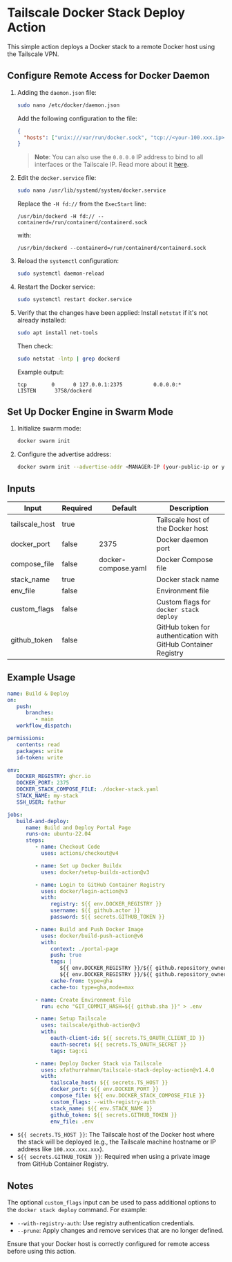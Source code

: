 # Tailscale Docker Stack Deploy Action

This simple action deploys a Docker stack to a remote Docker host using the Tailscale VPN.

## Configure Remote Access for Docker Daemon

1. Adding the `daemon.json` file:
   ```bash
   sudo nano /etc/docker/daemon.json
   ```
   Add the following configuration to the file:
   ```json
   {
     "hosts": ["unix:///var/run/docker.sock", "tcp://<your-100.xxx.ip>:2375"]
   }
   ```
   > **Note**: You can also use the `0.0.0.0` IP address to bind to all interfaces or the Tailscale IP. Read more about it [here](https://docs.docker.com/engine/daemon/remote-access/).

2. Edit the `docker.service` file:
   ```bash
   sudo nano /usr/lib/systemd/system/docker.service
   ```
   Replace the `-H fd://` from the `ExecStart` line:
   ```shell
   /usr/bin/dockerd -H fd:// --containerd=/run/containerd/containerd.sock
   ```
   with:
   ```shell
   /usr/bin/dockerd --containerd=/run/containerd/containerd.sock
   ```

3. Reload the `systemctl` configuration:
   ```bash
   sudo systemctl daemon-reload
   ```

4. Restart the Docker service:
   ```bash
   sudo systemctl restart docker.service
   ```

5. Verify that the changes have been applied:
   Install `netstat` if it's not already installed:
   ```bash
   sudo apt install net-tools
   ```
   Then check:
   ```bash
   sudo netstat -lntp | grep dockerd
   ```
   Example output:
   ```
   tcp        0      0 127.0.0.1:2375          0.0.0.0:*               LISTEN      3758/dockerd
   ```

## Set Up Docker Engine in Swarm Mode

1. Initialize swarm mode:
   ```bash
   docker swarm init
   ```

2. Configure the advertise address:
   ```bash
   docker swarm init --advertise-addr <MANAGER-IP (your-public-ip or your-private-ip)>
   ```

## Inputs

| Input          | Required | Default               | Description                          |
|----------------|----------|-----------------------|--------------------------------------|
| tailscale_host | true     |                       | Tailscale host of the Docker host    |
| docker_port    | false    | 2375                  | Docker daemon port                   |
| compose_file   | false    | docker-compose.yaml   | Docker Compose file                  |
| stack_name     | true     |                       | Docker stack name                    |
| env_file       | false    |                       | Environment file                     |
| custom_flags   | false    |                       | Custom flags for `docker stack deploy` |
| github_token   | false    |                       | GitHub token for authentication with GitHub Container Registry |

## Example Usage

```yaml
name: Build & Deploy
on:
   push:
      branches:
         - main
   workflow_dispatch:

permissions:
   contents: read
   packages: write
   id-token: write

env:
   DOCKER_REGISTRY: ghcr.io
   DOCKER_PORT: 2375
   DOCKER_STACK_COMPOSE_FILE: ./docker-stack.yaml
   STACK_NAME: my-stack
   SSH_USER: fathur

jobs:
   build-and-deploy:
      name: Build and Deploy Portal Page
      runs-on: ubuntu-22.04
      steps:
         - name: Checkout Code
           uses: actions/checkout@v4

         - name: Set up Docker Buildx
           uses: docker/setup-buildx-action@v3

         - name: Login to GitHub Container Registry
           uses: docker/login-action@v3
           with:
              registry: ${{ env.DOCKER_REGISTRY }}
              username: ${{ github.actor }}
              password: ${{ secrets.GITHUB_TOKEN }}

         - name: Build and Push Docker Image
           uses: docker/build-push-action@v6
           with:
              context: ./portal-page
              push: true
              tags: |
                 ${{ env.DOCKER_REGISTRY }}/${{ github.repository_owner }}/my-image:latest
                 ${{ env.DOCKER_REGISTRY }}/${{ github.repository_owner }}/my-imagee:${{ github.sha }}
              cache-from: type=gha
              cache-to: type=gha,mode=max

         - name: Create Environment File
           run: echo "GIT_COMMIT_HASH=${{ github.sha }}" > .env

         - name: Setup Tailscale
           uses: tailscale/github-action@v3
           with:
              oauth-client-id: ${{ secrets.TS_OAUTH_CLIENT_ID }}
              oauth-secret: ${{ secrets.TS_OAUTH_SECRET }}
              tags: tag:ci

         - name: Deploy Docker Stack via Tailscale
           uses: xfathurrahman/tailscale-stack-deploy-action@v1.4.0
           with:
              tailscale_host: ${{ secrets.TS_HOST }}
              docker_port: ${{ env.DOCKER_PORT }}
              compose_file: ${{ env.DOCKER_STACK_COMPOSE_FILE }}
              custom_flags: --with-registry-auth
              stack_name: ${{ env.STACK_NAME }}
              github_token: ${{ secrets.GITHUB_TOKEN }}
              env_file: .env
```

- `${{ secrets.TS_HOST }}`: The Tailscale host of the Docker host where the stack will be deployed (e.g., the Tailscale machine hostname or IP address like `100.xxx.xxx.xxx`).
- `${{ secrets.GITHUB_TOKEN }}`: Required when using a private image from GitHub Container Registry.

## Notes

The optional `custom_flags` input can be used to pass additional options to the `docker stack deploy` command. For example:
- `--with-registry-auth`: Use registry authentication credentials.
- `--prune`: Apply changes and remove services that are no longer defined.

Ensure that your Docker host is correctly configured for remote access before using this action.
